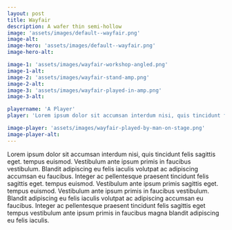 ```yaml
---
layout: post
title: Wayfair
description: A wafer thin semi-hollow 
image: 'assets/images/default--wayfair.png'
image-alt: 
image-hero: 'assets/images/default--wayfair.png'
image-hero-alt:

image-1: 'assets/images/wayfair-workshop-angled.png'
image-1-alt:
image-2: 'assets/images/wayfair-stand-amp.png'
image-2-alt:
image-3: 'assets/images/wayfair-played-in-amp.png'
image-3-alt:

playername: 'A Player'
player: 'Lorem ipsum dolor sit accumsan interdum nisi, quis tincidunt felis sagittis eget. tempus euismod. Vestibulum ante ipsum primis in faucibus vestibulum. Blandit adipiscing eu felis iaculis volutpat ac adipiscing accumsan eu faucibus. Integer ac pellentesque praesent tincidunt felis sagittis eget. tempus euismod.'

image-player: 'assets/images/wayfair-played-by-man-on-stage.png'
image-player-alt:
---
```


Lorem ipsum dolor sit accumsan interdum nisi, quis tincidunt felis sagittis eget. tempus euismod. Vestibulum ante ipsum primis in faucibus vestibulum. Blandit adipiscing eu felis iaculis volutpat ac adipiscing accumsan eu faucibus. Integer ac pellentesque praesent tincidunt felis sagittis eget. tempus euismod. Vestibulum ante ipsum primis sagittis eget. tempus euismod. Vestibulum ante ipsum primis in faucibus vestibulum. Blandit adipiscing eu felis iaculis volutpat ac adipiscing accumsan eu faucibus. Integer ac pellentesque praesent tincidunt felis sagittis eget tempus vestibulum ante ipsum primis in faucibus magna blandit adipiscing eu felis iaculis.
